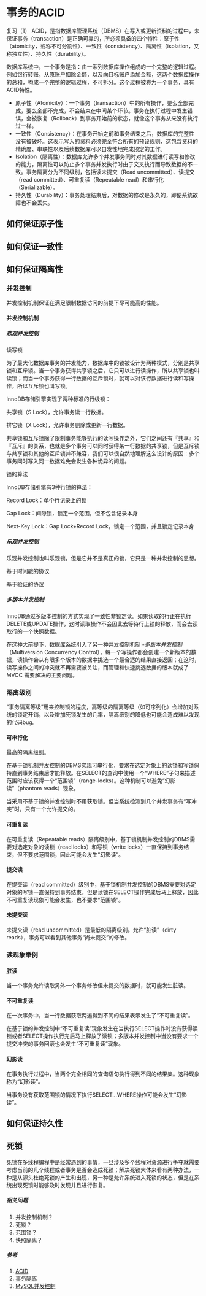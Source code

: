 # 事务的ACID
复习（1）
ACID，是指数据库管理系统（DBMS）在写入或更新资料的过程中，未保证事务（transaction）是正确可靠的，所必须具备的四个特性：原子性（atomicity，或称不可分割性）、一致性（consistency）、隔离性（isolation，又称独立性）、持久性（durability）。

数据库系统中，一个事务是指：由一系列数据库操作组成的一个完整的逻辑过程。例如银行转账，从原账户扣除金额，以及向目标账户添加金额，这两个数据库操作的总和，构成一个完整的逻辑过程，不可拆分。这个过程被称为一个事务，具有ACID特性。

- 原子性（Atomicity）：一个事务（transaction）中的所有操作，要么全部完成，要么全部不完成，不会结束在中间某个环节。事务在执行过程中发生错误，会被恢复（Rollback）到事务开始前的状态，就像这个事务从来没有执行过一样。
- 一致性（Consistency）：在事务开始之前和事务结束之后，数据库的完整性没有被破坏。这表示写入的资料必须完全符合所有的预设规则，这包含资料的精确度、串联性以及后续数据库可以自发性地完成预定的工作。
- Isolation（隔离性）：数据库允许多个并发事务同时对其数据进行读写和修改的能力，隔离性可以防止多个事务并发执行时由于交叉执行而导致数据的不一致。事务隔离分为不同级别，包括读未提交（Read uncommitted）、读提交（read committed）、可重复读（Repeatable read）和串行化（Serializable）。
- 持久性（Durability）：事务处理结束后，对数据的修改是永久的，即便系统故障也不会丢失。

## 如何保证原子性

## 如何保证一致性

## 如何保证隔离性

### 并发控制

并发控制机制保证在满足限制数据访问的前提下尽可能高的性能。

#### 并发控制机制

##### 悲观并发控制

读写锁

为了最大化数据库事务的并发能力，数据库中的锁被设计为两种模式，分别是共享锁和互斥锁。当一个事务获得共享锁之后，它只可以进行读操作，所以共享锁也叫读锁；而当一个事务获得一行数据的互斥锁时，就可以对该行数据进行读和写操作，所以互斥锁也叫写锁。

InnoDB存储引擎实现了两种标准的行级锁：

共享锁（S Lock），允许事务读一行数据。

排它锁（X Lock），允许事务删除或更新一行数据。

共享锁和互斥锁除了限制事务能够执行的读写操作之外，它们之间还有『共享』和『互斥』的关系，也就是多个事务可以同时获得某一行数据的共享锁，但是互斥锁与共享锁和其他的互斥锁并不兼容，我们可以很自然地理解这么设计的原因：多个事务同时写入同一数据难免会发生各种诡异的问题。

锁的算法

InnoDB存储引擎有3种行锁的算法：

Record Lock：单个行记录上的锁

Gap Lock：间隙锁，锁定一个范围，但不包含记录本身

Next-Key Lock：Gap Lock+Record Lock，锁定一个范围，并且锁定记录本身

##### 乐观并发控制

乐观并发控制也叫乐观锁，但是它并不是真正的锁，它只是一种并发控制的思想。

基于时间戳的协议

基于验证的协议

##### 多版本并发控制

InnoDB通过多版本控制的方式实现了一致性非锁定读。如果读取的行正在执行DELETE或UPDATE操作，这时读取操作不会因此去等待行上锁的释放，而会去读取行的一个快照数据。

在这种大前提下，数据库系统引入了另一种并发控制机制 -*多版本并发控制*（Multiversion Concurrency Control），每一个写操作都会创建一个新版本的数据，读操作会从有限多个版本的数据中挑选一个最合适的结果直接返回；在这时，读写操作之间的冲突就不再需要被关注，而管理和快速挑选数据的版本就成了 MVCC 需要解决的主要问题。

### 隔离级别

“事务隔离等级”用来控制锁的程度，高等级的隔离等级（如可序列化）会增加对系统的锁定开销，以及增加死锁发生的几率，隔离级别的降低也可能会造成难以发现的代码bug。

#### 可串行化

最高的隔离级别。

在基于锁机制并发控制的DBMS实现可串行化，要求在选定对象上的读锁和写锁保持直到事务结束后才能释放。在SELECT的查询中使用一个“WHERE”子句来描述范围时应该获得一个“范围锁”（range-locks）。这种机制可以避免“幻影读”（phantom reads）现象。

当采用不基于锁的并发控制时不用获取锁。但当系统检测到几个并发事务有“写冲突”时，只有一个允许提交的。

#### 可重复读

在可重复读（Repeatable reads）隔离级别中，基于锁机制并发控制的DBMS需要对选定对象的读锁（read locks）和写锁（write locks）一直保持到事务结束，但不要求范围锁，因此可能会发生“幻影读”。

#### 提交读

在提交读（read committed）级别中，基于锁机制并发控制的DBMS需要对选定对象的写锁一直保持到事务结束，但是读锁在SELECT操作完成后马上释放，因此不可重复读现象可能会发生，也不要求“范围锁”。

#### 未提交读

未提交读（read uncommitted）是最低的隔离级别。允许“脏读”（dirty reads），事务可以看到其他事务“尚未提交”的修改。

### 读现象举例

#### 脏读

当一个事务允许读取另外一个事务修改但未提交的数据时，就可能发生脏读。

#### 不可重复读

在一次事务中，当一行数据获取两遍得到不同的结果表示发生了“不可重复读”。

在基于锁的并发控制中“不可重复读”现象发生在当执行SELECT操作时没有获得读锁或者SELECT操作执行完后马上释放了读锁；多版本并发控制中当没有要求一个提交冲突的事务回滚也会发生“不可重复读”现象。

#### 幻影读

在事务执行过程中，当两个完全相同的查询语句执行得到不同的结果集。这种现象称为“幻影读”。

当事务没有获取范围锁的情况下执行SELECT...WHERE操作可能会发生“幻影读”。

## 如何保证持久性

## 死锁

死锁在多线程编程中是经常遇到的事情，一旦涉及多个线程对资源进行争夺就需要考虑当前的几个线程或者事务是否会造成死锁；解决死锁大体来看有两种办法，一种是从源头杜绝死锁的产生和出现，另一种是允许系统进入死锁的状态，但是在系统出现死锁时能够及时发现并且进行恢复。

##### 相关问题

1. 并发控制机制？
2. 死锁？
3. 范围锁？
4. 快照隔离？

##### 参考

1. [ACID](https://zh.wikipedia.org/wiki/ACID)
2. [事务隔离](https://zh.wikipedia.org/wiki/事務隔離)
3. [MySQL并发控制](https://www.jianshu.com/p/9025acd9b094)
